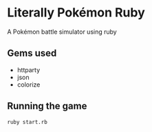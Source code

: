 # Literally Pokémon Ruby

A Pokémon battle simulator using ruby

## Gems used

- httparty
- json
- colorize

## Running the game

```bash
ruby start.rb
```